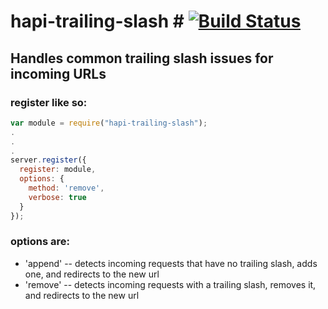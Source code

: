 # hapi-trailing-slash # [![Build Status](https://travis-ci.org/firstandthird/hapi-trailing-slash.svg?branch=master)](https://travis-ci.org/firstandthird/hapi-trailing-slash)

## Handles common trailing slash issues for incoming URLs ##

### register like so: ###

```javascript
var module = require("hapi-trailing-slash");
.
.
.
server.register({
  register: module,
  options: {
    method: 'remove',
    verbose: true
  }
});
```

### options are: ###

* 'append' -- detects incoming requests that have no trailing slash, adds one, and redirects to the new url
* 'remove' -- detects incoming requests with a trailing slash, removes it, and redirects to the new url
